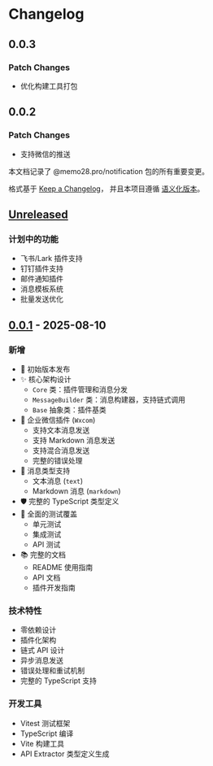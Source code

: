 # Changelog

## 0.0.3

### Patch Changes

- 优化构建工具打包

## 0.0.2

### Patch Changes

- 支持微信的推送

本文档记录了 @memo28.pro/notification 包的所有重要变更。

格式基于 [Keep a Changelog](https://keepachangelog.com/zh-CN/1.0.0/)，
并且本项目遵循 [语义化版本](https://semver.org/lang/zh-CN/)。

## [Unreleased]

### 计划中的功能

- 飞书/Lark 插件支持
- 钉钉插件支持
- 邮件通知插件
- 消息模板系统
- 批量发送优化

## [0.0.1] - 2025-08-10

### 新增

- 🎉 初始版本发布
- ✨ 核心架构设计
  - `Core` 类：插件管理和消息分发
  - `MessageBuilder` 类：消息构建器，支持链式调用
  - `Base` 抽象类：插件基类
- 🔌 企业微信插件 (`Wxcom`)
  - 支持文本消息发送
  - 支持 Markdown 消息发送
  - 支持混合消息发送
  - 完整的错误处理
- 📝 消息类型支持
  - 文本消息 (`text`)
  - Markdown 消息 (`markdown`)
- 🛡️ 完整的 TypeScript 类型定义
- 🧪 全面的测试覆盖
  - 单元测试
  - 集成测试
  - API 测试
- 📚 完整的文档
  - README 使用指南
  - API 文档
  - 插件开发指南

### 技术特性

- 零依赖设计
- 插件化架构
- 链式 API 设计
- 异步消息发送
- 错误处理和重试机制
- 完整的 TypeScript 支持

### 开发工具

- Vitest 测试框架
- TypeScript 编译
- Vite 构建工具
- API Extractor 类型定义生成

[Unreleased]: https://github.com/memo28/memo28.pro.Repo/compare/v0.0.1...HEAD
[0.0.1]: https://github.com/memo28/memo28.pro.Repo/releases/tag/v0.0.1
